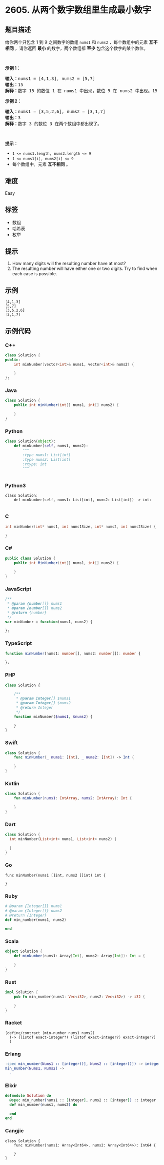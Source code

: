 # 2605. 从两个数字数组里生成最小数字

## 题目描述

给你两个只包含 1 到 9 之间数字的数组&nbsp;<code>nums1</code> 和&nbsp;<code>nums2</code>&nbsp;，每个数组中的元素 <strong>互不相同</strong>&nbsp;，请你返回 <strong>最小</strong> 的数字，两个数组都 <strong>至少</strong> 包含这个数字的某个数位。
<p>&nbsp;</p>

<p><strong>示例 1：</strong></p>

<pre><b>输入：</b>nums1 = [4,1,3], nums2 = [5,7]
<b>输出：</b>15
<b>解释：</b>数字 15 的数位 1 在 nums1 中出现，数位 5 在 nums2 中出现。15 是我们能得到的最小数字。
</pre>

<p><strong>示例 2：</strong></p>

<pre><b>输入：</b>nums1 = [3,5,2,6], nums2 = [3,1,7]
<b>输出：</b>3
<b>解释：</b>数字 3 的数位 3 在两个数组中都出现了。
</pre>

<p>&nbsp;</p>

<p><strong>提示：</strong></p>

<ul>
	<li><code>1 &lt;= nums1.length, nums2.length &lt;= 9</code></li>
	<li><code>1 &lt;= nums1[i], nums2[i] &lt;= 9</code></li>
	<li>每个数组中，元素 <strong>互不相同</strong>&nbsp;。</li>
</ul>


## 难度

Easy

## 标签

- 数组
- 哈希表
- 枚举

## 提示

1. How many digits will the resulting number have at most?
2. The resulting number will have either one or two digits. Try to find when each case is possible.

## 示例

```
[4,1,3]
[5,7]
[3,5,2,6]
[3,1,7]
```

## 示例代码

### C++

```cpp
class Solution {
public:
    int minNumber(vector<int>& nums1, vector<int>& nums2) {
        
    }
};
```

### Java

```java
class Solution {
    public int minNumber(int[] nums1, int[] nums2) {
        
    }
}
```

### Python

```python
class Solution(object):
    def minNumber(self, nums1, nums2):
        """
        :type nums1: List[int]
        :type nums2: List[int]
        :rtype: int
        """
        
```

### Python3

```python3
class Solution:
    def minNumber(self, nums1: List[int], nums2: List[int]) -> int:
        
```

### C

```c
int minNumber(int* nums1, int nums1Size, int* nums2, int nums2Size) {
    
}
```

### C#

```csharp
public class Solution {
    public int MinNumber(int[] nums1, int[] nums2) {
        
    }
}
```

### JavaScript

```javascript
/**
 * @param {number[]} nums1
 * @param {number[]} nums2
 * @return {number}
 */
var minNumber = function(nums1, nums2) {
    
};
```

### TypeScript

```typescript
function minNumber(nums1: number[], nums2: number[]): number {
    
};
```

### PHP

```php
class Solution {

    /**
     * @param Integer[] $nums1
     * @param Integer[] $nums2
     * @return Integer
     */
    function minNumber($nums1, $nums2) {
        
    }
}
```

### Swift

```swift
class Solution {
    func minNumber(_ nums1: [Int], _ nums2: [Int]) -> Int {
        
    }
}
```

### Kotlin

```kotlin
class Solution {
    fun minNumber(nums1: IntArray, nums2: IntArray): Int {
        
    }
}
```

### Dart

```dart
class Solution {
  int minNumber(List<int> nums1, List<int> nums2) {
    
  }
}
```

### Go

```golang
func minNumber(nums1 []int, nums2 []int) int {
    
}
```

### Ruby

```ruby
# @param {Integer[]} nums1
# @param {Integer[]} nums2
# @return {Integer}
def min_number(nums1, nums2)
    
end
```

### Scala

```scala
object Solution {
    def minNumber(nums1: Array[Int], nums2: Array[Int]): Int = {
        
    }
}
```

### Rust

```rust
impl Solution {
    pub fn min_number(nums1: Vec<i32>, nums2: Vec<i32>) -> i32 {
        
    }
}
```

### Racket

```racket
(define/contract (min-number nums1 nums2)
  (-> (listof exact-integer?) (listof exact-integer?) exact-integer?)
  )
```

### Erlang

```erlang
-spec min_number(Nums1 :: [integer()], Nums2 :: [integer()]) -> integer().
min_number(Nums1, Nums2) ->
  .
```

### Elixir

```elixir
defmodule Solution do
  @spec min_number(nums1 :: [integer], nums2 :: [integer]) :: integer
  def min_number(nums1, nums2) do
    
  end
end
```

### Cangjie

```cangjie
class Solution {
    func minNumber(nums1: Array<Int64>, nums2: Array<Int64>): Int64 {

    }
}
```

